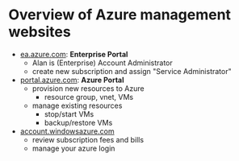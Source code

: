 # Overview of Azure management websites

- [ea.azure.com](https://ea.azure.com/): **Enterprise Portal**
  - Alan is (Enterprise) Account Administrator
  - create new subscription and assign "Service Administrator"
- [portal.azure.com](https://portal.azure.com/): **Azure Portal**
  - provision new resources to Azure
    - resource group, vnet, VMs
  - manage existing resources
    - stop/start VMs
    - backup/restore VMs
- [account.windowsazure.com](https://account.windowsazure.com/)
  - review subscription fees and bills
  - manage your azure login

